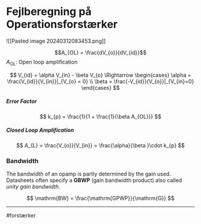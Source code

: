 # Fejlberegning på Operationsforstærker

![[Pasted image 20240312083453.png]]

$$A_{OL} = \frac{dV_{o}}{dV_{id}}$$
$A_{OL}$: Open loop amplification 

$$
V_{id} = \alpha V_{in} - \beta V_{o} \Rightarrow
\begin{cases}
\alpha = \frac{V_{id}}{V_{in}}|_{V_{o} = 0} \\
\beta = \frac{-V_{id}}{V_{o}}|_{V_{in}=0}
\end{cases}
$$

##### Error Factor
$$
k_{p} = \frac{1}{1 + \frac{1}{\beta A_{OL}}}
$$

##### Closed Loop Amplification

$$
A_{L} = \frac{V_{o}}{V_{in}} = \frac{\alpha}{\beta }\cdot k_{p}
$$
### Bandwidth
The bandwidth of an opamp is partly determined by the gain used. Datasheets often specify a **GBWP** (gain bandwidth product) also called *unity gain bandwidth*.

$$
\mathrm{BW} = \frac{\mathrm{GPWP}}{\mathrm{G}}
$$

---
#forstærker